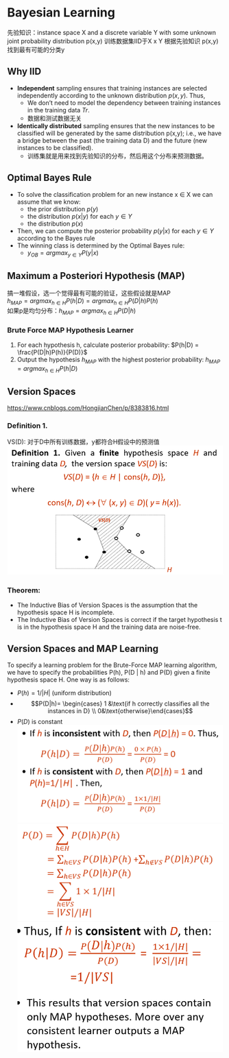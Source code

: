 # Bayesian Learning
先验知识：instance space X and a discrete variable Y with some unknown joint probability distribution p(x,y)
训练数据集IID于X x Y
根据先验知识 p(x,y) 找到最有可能的分类y
## Why IID
+ **Independent** sampling ensures that training instances are selected independently according to the unknown distribution $p(x,y)$. Thus, 
  + We don’t need to model the dependency between training instances in the training data $Tr$.
  + 数据和测试数据无关
+ **Identically distributed** sampling ensures that the new instances to be classified will be generated by the same distribution p(x,y); i.e., we have a bridge between the past (the training data D) and the future (new instances to be classified).
  + 训练集就是用来找到先验知识的分布，然后用这个分布来预测数据。

## Optimal Bayes Rule
+ To solve the classification problem for an new instance x ∈ X we can assume that we know:
  + the prior distribution $p(y)$
  + the distribution $p(x|y)$ for each $y \in Y$
  + the distribution $p(x)$
+ Then, we can compute the posterior probability $p(y|x)$ for each $y∈Y$ according to the Bayes rule
+ The winning class is determined by the Optimal Bayes rule: 
  + $y_{OB} = arg max_{y \in Y} P(y|x)$

## Maximum a Posteriori Hypothesis (MAP)
搞一堆假设，选一个觉得最有可能的验证，这些假设就是MAP  
$h_{MAP} = argmax_{h \in H} P(h|D) = argmax_{h \in H} P(D|h)P(h)$  
如果p是均匀分布：$h_{MAP} = argmax_{h \in H} P(D|h)$

### Brute Force MAP Hypothesis Learner
1. For each hypothesis h, calculate posterior probability: $P(h|D) = \frac{P(D|h)P(h)}{P(D)}$
2. Output the hypothesis $h_{MAP}$ with the highest posterior probability: $h_{MAP} = argmax_{h \in H} P(h|D)$

## Version Spaces
https://www.cnblogs.com/HongjianChen/p/8383816.html
### Definition 1.
VS(D): 对于D中所有训练数据，y都符合H假设中的预测值
![](imgs/6_1.png)

### Theorem: 
+ The Inductive Bias of Version Spaces is the assumption that the hypothesis space H is incomplete. 
+ The Inductive Bias of Version Spaces is correct if the target hypothesis t is in the hypothesis space H and the training data are noise-free. 

## Version Spaces and MAP Learning
To specify a learning problem for the Brute-Force MAP learning algorithm, we have to specify the probabilities P(h), P(D | h) and P(D) given a finite hypothesis space H.  One way is as follows:
+ $P(h) = 1/|H|$ (uniform distribution)
+ $$P(D|h)= \begin{cases} 1 &\text{if  h correctly classifies all the instances in D} \\ 0&\text{otherwise}\end{cases}$$
+ $P(D)$ is constant
![](imgs/6_2.png)
![](imgs/6_3.png)
![](imgs/6_4.png)